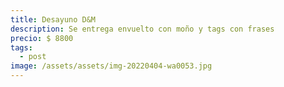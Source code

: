 ```yaml
---
title: Desayuno D&M
description: Se entrega envuelto con moño y tags con frases
precio: $ 8800
tags:
  - post
image: /assets/assets/img-20220404-wa0053.jpg
---
```

